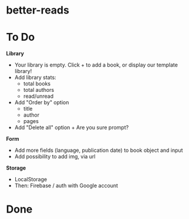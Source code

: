 # better-reads

To Do
===============

**Library**
- Your library is empty. Click + to add a book, or display our template library!
- Add library stats:
  - total books
  - total authors
  - read/unread
- Add "Order by" option
  - title
  - author
  - pages
- Add "Delete all" option + Are you sure prompt?

**Form**
- Add more fields (language, publication date) to book object and input
- Add possibility to add img, via url


**Storage**
- LocalStorage
- Then: Firebase / auth with Google account

Done
===============

